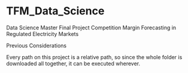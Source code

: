 # TFM_Data_Science
Data Science Master Final Project 
Competition Margin Forecasting in Regulated Electricity Markets


Previous Considerations

Every path on this project is a relative path, so since the whole folder is downloaded all together, it can be executed wherever. 
